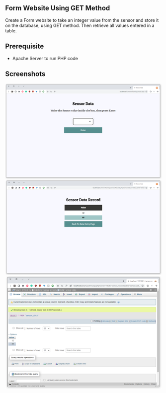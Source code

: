 ## Form Website Using GET Method
Create a Form website to take an integer value from the sensor and store it on the database, using GET method. Then retrieve all values entered in a table.<br>
## Prerequisite
- Apache Server to run PHP code 

## Screenshots

<img src="/FormWebsite_GET/screenshot1.png" >
<img src="/FormWebsite_GET/screenshot2.png" >
<img src="/FormWebsite_GET/screenshot3.png" >

